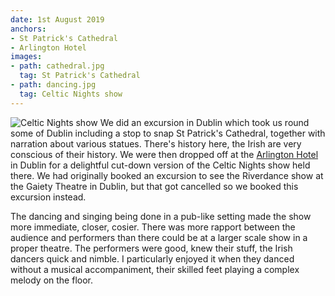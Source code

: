 ```yaml
---
date: 1st August 2019
anchors:
- St Patrick's Cathedral
- Arlington Hotel
images:
- path: cathedral.jpg
  tag: St Patrick's Cathedral
- path: dancing.jpg
  tag: Celtic Nights show
---
```

![Celtic Nights show](dancing.jpg)
We did an excursion in Dublin which took us round some of Dublin including a stop
to snap St Patrick's Cathedral, together with narration about various statues.
There's history here, the Irish are very conscious of their history.
We were then dropped off at the
[Arlington Hotel](https://www.arlington.ie/celtic-nights.html) in
Dublin for a delightful cut-down version of the Celtic Nights show held there.
We had originally booked an excursion to see the Riverdance show
at the Gaiety Theatre in Dublin, but that got cancelled so we booked
this excursion instead.

The dancing and singing being done in a pub-like setting made
the show more immediate, closer, cosier. There was more rapport between
the audience and performers than there could be at a larger scale show
in a proper theatre. The performers were good, knew their stuff, the
Irish dancers quick and nimble. I particularly enjoyed it when they
danced without a musical accompaniment, their skilled feet playing a complex melody
on the floor.
